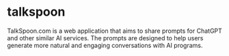 # talkspoon
TalkSpoon.com is a web application that aims to share prompts for ChatGPT and other similar AI services. The prompts are designed to help users generate more natural and engaging conversations with AI programs. 
